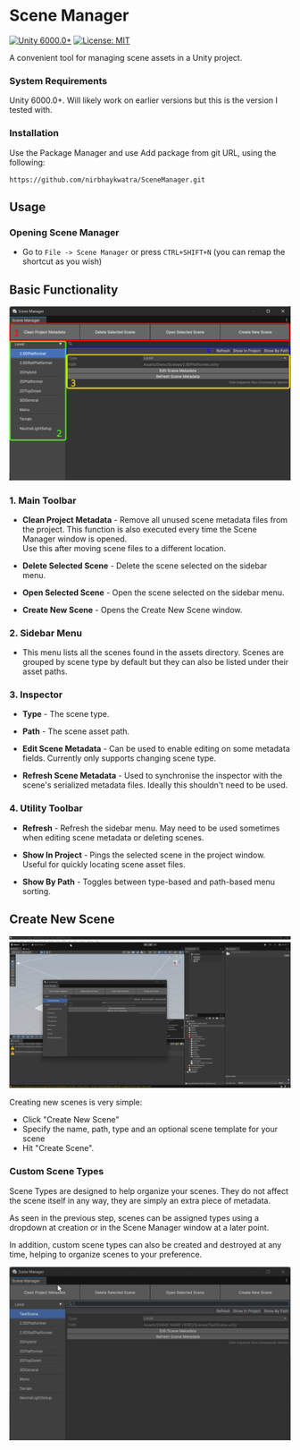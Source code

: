 # Scene Manager
[![Unity 6000.0+](https://img.shields.io/badge/unity-6000.0%2B-blue.svg)](https://unity3d.com/get-unity/download)
[![License: MIT](https://img.shields.io/badge/License-MIT-brightgreen.svg)](LICENSE.md)

A convenient tool for managing scene assets in a Unity project.

### System Requirements
Unity 6000.0+. Will likely work on earlier versions but this is the version I tested with.

### Installation
Use the Package Manager and use Add package from git URL, using the following: 
```
https://github.com/nirbhaykwatra/SceneManager.git
```

## Usage

### Opening Scene Manager

- Go to `File -> Scene Manager` or press `CTRL+SHIFT+N` (you can remap the shortcut as you wish)

## Basic Functionality

![swm](https://github.com/nirbhaykwatra/blog.nirbhaykwatra.com/blob/main/static/storage/SceneManagerREADME/smw.png?raw=true)

### 1. Main Toolbar

- **Clean Project Metadata** - Remove all unused scene metadata files from the project. This function is also executed every time the Scene Manager window is opened.  
Use this after moving scene files to a different location.

- **Delete Selected Scene** - Delete the scene selected on the sidebar menu.

- **Open Selected Scene** - Open the scene selected on the sidebar menu.

- **Create New Scene** - Opens the Create New Scene window.

### 2. Sidebar Menu

- This menu lists all the scenes found in the assets directory. Scenes are grouped by scene type by default but they can also be listed under their asset paths.

### 3. Inspector

- **Type** - The scene type.

- **Path** - The scene asset path.

- **Edit Scene Metadata** - Can be used to enable editing on some metadata fields. Currently only supports changing scene type.

- **Refresh Scene Metadata** - Used to synchronise the inspector with the scene's serialized metadata files. Ideally this shouldn't need to be used.

### 4. Utility Toolbar

- **Refresh** - Refresh the sidebar menu. May need to be used sometimes when editing scene metadata or deleting scenes.

- **Show In Project** - Pings the selected scene in the project window. Useful for quickly locating scene asset files.

- **Show By Path** - Toggles between type-based and path-based menu sorting.

## Create New Scene

![alt text](https://github.com/nirbhaykwatra/blog.nirbhaykwatra.com/blob/main/static/storage/SceneManagerREADME/demo.gif?raw=true)

Creating new scenes is very simple:
- Click "Create New Scene"
- Specify the name, path, type and an optional scene template for your scene
- Hit "Create Scene".

### Custom Scene Types

Scene Types are designed to help organize your scenes. They do not affect the scene itself in any way, they are simply an extra piece of metadata.

As seen in the previous step, scenes can be assigned types using a dropdown at creation or in the Scene Manager window at a later point. 

In addition, custom scene types can also be created and destroyed at any time, helping to organize scenes to your preference.

![alt text](https://github.com/nirbhaykwatra/blog.nirbhaykwatra.com/blob/main/static/storage/SceneManagerREADME/demo2.gif?raw=true)